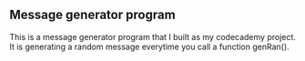 ## Message generator program

This is a message generator program that I built as my codecademy project. It is generating a random message everytime you call a function genRan().